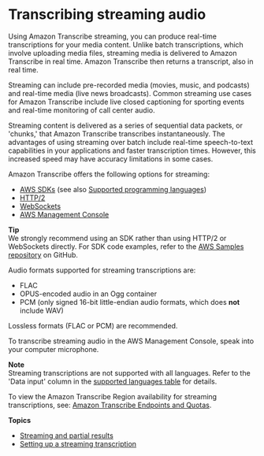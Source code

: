 # Transcribing streaming audio<a name="streaming"></a>

Using Amazon Transcribe streaming, you can produce real\-time transcriptions for your media content\. Unlike batch transcriptions, which involve uploading media files, streaming media is delivered to Amazon Transcribe in real time\. Amazon Transcribe then returns a transcript, also in real time\.

Streaming can include pre\-recorded media \(movies, music, and podcasts\) and real\-time media \(live news broadcasts\)\. Common streaming use cases for Amazon Transcribe include live closed captioning for sporting events and real\-time monitoring of call center audio\.

Streaming content is delivered as a series of sequential data packets, or 'chunks,' that Amazon Transcribe transcribes instantaneously\. The advantages of using streaming over batch include real\-time speech\-to\-text capabilities in your applications and faster transcription times\. However, this increased speed may have accuracy limitations in some cases\.

Amazon Transcribe offers the following options for streaming:
+ [AWS SDKs](http://aws.amazon.com/developer/tools/) \(see also [Supported programming languages](supported-languages.md#supported-sdks)\)
+ [HTTP/2](streaming-http2.md)
+ [WebSockets](streaming-websocket.md)
+ [AWS Management Console](https://console.aws.amazon.com/transcribe/)

**Tip**  
We strongly recommend using an SDK rather than using HTTP/2 or WebSockets directly\. For SDK code examples, refer to the [AWS Samples repository](https://github.com/orgs/aws-samples/repositories?language=&q=transcribe&sort=&type=all) on GitHub\.

Audio formats supported for streaming transcriptions are:
+ FLAC
+ OPUS\-encoded audio in an Ogg container
+ PCM \(only signed 16\-bit little\-endian audio formats, which does **not** include WAV\)

Lossless formats \(FLAC or PCM\) are recommended\.

To transcribe streaming audio in the AWS Management Console, speak into your computer microphone\.

**Note**  
Streaming transcriptions are not supported with all languages\. Refer to the 'Data input' column in the [supported languages table](supported-languages.md) for details\.

To view the Amazon Transcribe Region availability for streaming transcriptions, see: [Amazon Transcribe Endpoints and Quotas](https://docs.aws.amazon.com/general/latest/gr/transcribe.html#transcribe_region)\.

**Topics**
+ [Streaming and partial results](streaming-partial-results.md)
+ [Setting up a streaming transcription](streaming-setting-up.md)